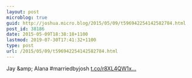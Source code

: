```yaml
---
layout: post
microblog: true
guid: http://joshua.micro.blog/2015/05/09/t596942254142582784.html
post_id: 38186
date: 2015-05-09T18:38:18+1100
lastmod: 2019-07-30T17:41:32+1100
type: post
url: /2015/05/09/t596942254142582784.html
---
```

Jay &amp;amp; Alana #marriedbyjosh [t.co/r8XL4QW1x...](http://t.co/r8XL4QW1xy)
